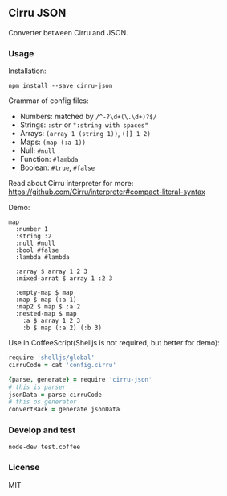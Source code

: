 
Cirru JSON
------

Converter between Cirru and JSON.

### Usage

Installation:

```
npm install --save cirru-json
```

Grammar of config files:

* Numbers: matched by `/^-?\d+(\.\d+)?$/`
* Strings: `:str` or `":string with spaces"`
* Arrays: `(array 1 (string 1))`, `([] 1 2)`
* Maps: `(map (:a 1))`
* Null: `#null`
* Function: `#lambda`
* Boolean: `#true`, `#false`

Read about Cirru interpreter for more:
https://github.com/Cirru/interpreter#compact-literal-syntax

Demo:

```cirru
map
  :number 1
  :string :2
  :null #null
  :bool #false
  :lambda #lambda

  :array $ array 1 2 3
  :mixed-arrat $ array 1 :2 3

  :empty-map $ map
  :map $ map (:a 1)
  :map2 $ map $ :a 2
  :nested-map $ map
    :a $ array 1 2 3
    :b $ map (:a 2) (:b 3)
```

Use in CoffeeScript(Shelljs is not required, but better for demo):

```coffee
require 'shelljs/global'
cirruCode = cat 'config.cirru'

{parse, generate} = require 'cirru-json'
# this is parser
jsonData = parse cirruCode
# this os generator
convertBack = generate jsonData
```

### Develop and test

```bash
node-dev test.coffee
```

### License

MIT